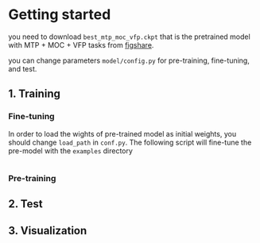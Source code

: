 # Getting started

you need to download `best_mtp_moc_vfp.ckpt` that is the pretrained model with MTP + MOC + VFP tasks from [figshare](https://figshare.com/articles/dataset/MOFTransformer/21155506).

you can change parameters `model/config.py` for pre-training, fine-tuning, and test. 
## 1. Training
### Fine-tuning
 In order to load the wights of pre-trained model as initial weights, you should change `load_path` in `conf.py`.
The following script will fine-tune the pre-model with the `examples` directory
```python

```
### Pre-training

## 2. Test

## 3. Visualization